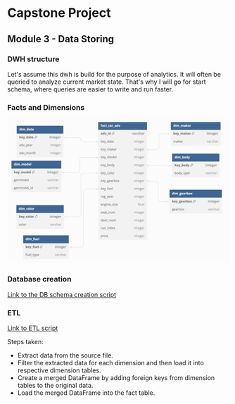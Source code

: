 # Capstone Project
## Module 3 - Data Storing

### DWH structure

Let's assume this dwh is build for the purpose of analytics. 
It will often be queried to analyze current market state. 
That's why I will go for start schema, where queries are easier to write and run faster. 

### Facts and Dimensions

![Database schema](./schemas/dwh_schema.png)

### Database creation

[Link to the DB schema creation script](./sql/create_schema.sql)

### ETL

[Link to ETL script](./scripts/load_data.py)

Steps taken:
- Extract data from the source file.
- Filter the extracted data for each dimension 
and then load it into respective dimension tables.
- Create a merged DataFrame 
by adding foreign keys from dimension tables to the original data.
- Load the merged DataFrame into the fact table.
